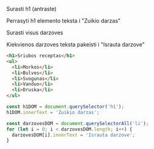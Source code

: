 Surasti h1 (antraste)

Perrasyti h1 elemento teksta i "Zuikio darzas"

Surasti visus darzoves

Kiekvienos darzoves teksta pakeisti i "Israuta darzove"

```html
<h1>Sriubos receptas</h1>
<ul>
  <li>Morkos</li>
  <li>Bulves</li>
  <li>Svogunas</li>
  <li>Vanduo</li>
  <li>Druska</li>
</ul>
```

```js
const h1DOM = document.querySelector('h1');
h1DOM.innerText = 'Zuikio darzas';

const darzovesDOM = document.querySelectorAll('li');
for (let i = 0; i < darzovesDOM.length; i++) {
  darzovesDOM[i].innerText = 'Israuta darzove';
}
```
